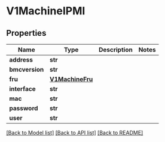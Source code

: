 # V1MachineIPMI

## Properties
Name | Type | Description | Notes
------------ | ------------- | ------------- | -------------
**address** | **str** |  | 
**bmcversion** | **str** |  | 
**fru** | [**V1MachineFru**](V1MachineFru.md) |  | 
**interface** | **str** |  | 
**mac** | **str** |  | 
**password** | **str** |  | 
**user** | **str** |  | 

[[Back to Model list]](../README.md#documentation-for-models) [[Back to API list]](../README.md#documentation-for-api-endpoints) [[Back to README]](../README.md)


